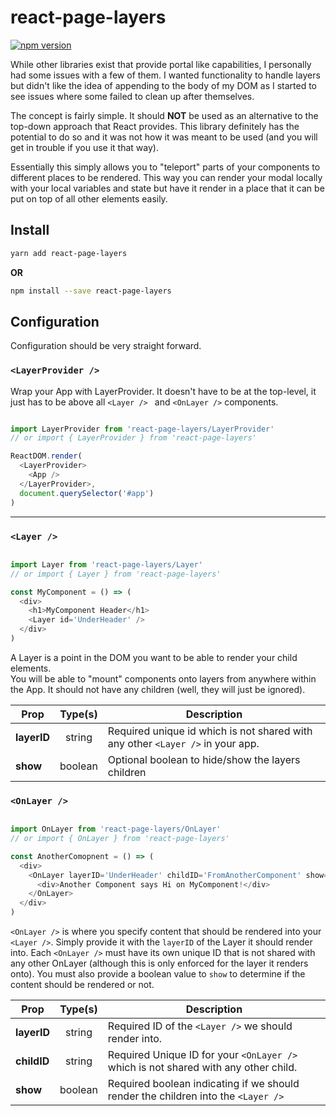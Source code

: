 # react-page-layers

[![npm version](https://badge.fury.io/js/react-page-layers.svg)](https://badge.fury.io/js/react-page-layers)

While other libraries exist that provide portal like capabilities, I personally 
had some issues with a few of them.  I wanted functionality to handle layers but 
didn't like the idea of appending to the body of my DOM as I started to see 
issues where some failed to clean up after themselves.  

The concept is fairly simple.  It should **NOT** be used as an alternative to the 
top-down approach that React provides.  This library definitely has the potential 
to do so and it was not how it was meant to be used (and you will get in trouble if 
you use it that way). 

Essentially this simply allows you to "teleport" parts of your components to different 
places to be rendered.  This way you can render your modal locally with your local 
variables and state but have it render in a place that it can be put on top of all 
other elements easily.

## Install

```bash
yarn add react-page-layers
```

**OR**

```bash
npm install --save react-page-layers
```

## Configuration

Configuration should be very straight forward.

### `<LayerProvider />`

Wrap your App with LayerProvider.  It doesn't have to be at the top-level, it just 
has to be above all ```<Layer /> ``` and ```<OnLayer />```  components.

```javascript

import LayerProvider from 'react-page-layers/LayerProvider'
// or import { LayerProvider } from 'react-page-layers'

ReactDOM.render(
  <LayerProvider>
    <App />
  </LayerProvider>,
  document.querySelector('#app')
)

```

***

### `<Layer />`

```javascript

import Layer from 'react-page-layers/Layer'
// or import { Layer } from 'react-page-layers'

const MyComponent = () => (
  <div>
    <h1>MyComponent Header</h1>
    <Layer id='UnderHeader' />
  </div>
)

```

A Layer is a point in the DOM you want to be able to render your child elements.  
You will be able to "mount" components onto layers from anywhere within the App. It 
should not have any children (well, they will just be ignored).  

| Prop        | Type(s)           | Description  |
| -------------   |:-------------:| ----- |
| **layerID**     | string | Required unique id which is not shared with any other `<Layer />` in your app. |
| **show**        | boolean | Optional boolean to hide/show the layers children |

### `<OnLayer />`

```javascript

import OnLayer from 'react-page-layers/OnLayer'
// or import { OnLayer } from 'react-page-layers'

const AnotherComopnent = () => (
  <div>
    <OnLayer layerID='UnderHeader' childID='FromAnotherComponent' show={true}>
      <div>Another Component says Hi on MyComponent!</div>
    </OnLayer>
  </div>
)

```

`<OnLayer />` is where you specify content that should be rendered into your `<Layer />`.  Simply 
provide it with the ```layerID``` of the Layer it should render into.  Each `<OnLayer />` must have its 
own unique ID that is not shared with any other OnLayer (although this is only enforced for the layer it renders onto). 
You must also provide a boolean value to ```show``` to determine if the content should be rendered or not.

| Prop        | Type(s)           | Description  |
| -------------   |:-------------:| ----- |
| **layerID**     | string | Required ID of the `<Layer />` we should render into. |
| **childID**     | string | Required Unique ID for your `<OnLayer />` which is not shared with any other child. |
| **show**        | boolean | Required boolean indicating if we should render the children into the `<Layer />` |


